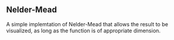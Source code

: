 ## Nelder-Mead
A simple implemtation of Nelder-Mead that allows the result to be visualized, as long as the function is of appropriate dimension. 


